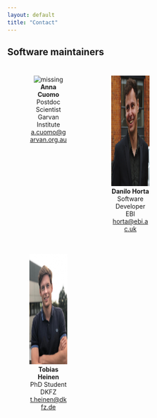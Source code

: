 ```yaml
---
layout: default
title: "Contact"
---
```


## Software maintainers

<head>
<style type="text/css">
/* Create three equal columns that floats next to each other */
.column {
  float: left;
  width: 33%;
  padding: 10px;
}
/* Clear floats after the columns */
.row:after {
  content: "";
  display: table;
  clear: both
}
</style>
</head>

<div class="row">
  <div class="column">
    <figure align="center">
    <img src='images/Cuomo_Anna.png' alt='missing' width="250" height="250" />
    <figcaption><b>Anna Cuomo</b> <br> Postdoc Scientist <br>  Garvan Institute <br> <a href="mailto:a.cuomo@garvan.org.au">a.cuomo@garvan.org.au</a> </figcaption>
    </figure>
  </div>
  <div class="column">
    <figure align="center">
    <img src="images/Horta_Danilo.jpeg" alt='missing' width="250" height="250"/>
    <figcaption> <b>Danilo Horta</b> <br> Software Developer <br> EBI <br> <a href="mailto:horta@ebi.ac.uk">horta@ebi.ac.uk</a></figcaption>
    </figure>
  </div>
<!-- <div class="row"> -->
  <div class="column">
    <figure align="center">
    <img src="images/Tobis_photo.jpeg" alt='missing' width="250" height="250"/>
    <figcaption> <b>Tobias Heinen</b> <br> PhD Student <br> DKFZ <br> <a href="mailto:t.heinen@dkfz.de">t.heinen@dkfz.de</a> </figcaption>
    </figure>
  </div>
<!-- </div> -->
</div>
